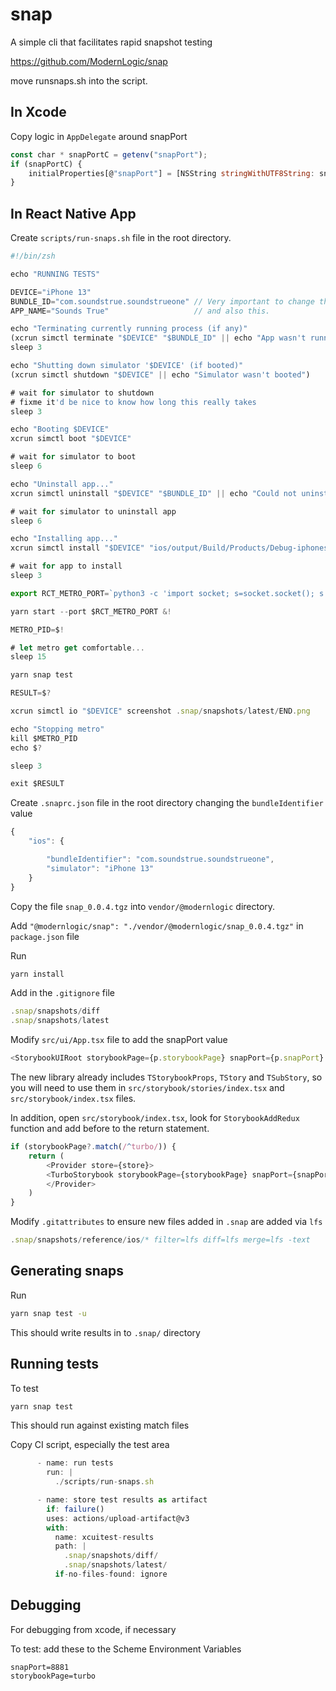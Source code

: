 # snap

A simple cli that facilitates rapid snapshot testing

https://github.com/ModernLogic/snap

move runsnaps.sh  into the script.

## In Xcode

Copy logic in `AppDelegate` around snapPort

```javascript
const char * snapPortC = getenv("snapPort");
if (snapPortC) {
    initialProperties[@"snapPort"] = [NSString stringWithUTF8String: snapPortC];
}
```

## In React Native App

Create `scripts/run-snaps.sh` file in the root directory.

```javascript
#!/bin/zsh

echo "RUNNING TESTS"

DEVICE="iPhone 13"
BUNDLE_ID="com.soundstrue.soundstrueone" // Very important to change this information,
APP_NAME="Sounds True"                   // and also this.

echo "Terminating currently running process (if any)"
(xcrun simctl terminate "$DEVICE" "$BUNDLE_ID" || echo "App wasn't running")
sleep 3

echo "Shutting down simulator '$DEVICE' (if booted)"
(xcrun simctl shutdown "$DEVICE" || echo "Simulator wasn't booted")

# wait for simulator to shutdown
# fixme it'd be nice to know how long this really takes
sleep 3

echo "Booting $DEVICE"
xcrun simctl boot "$DEVICE"

# wait for simulator to boot
sleep 6

echo "Uninstall app..."
xcrun simctl uninstall "$DEVICE" "$BUNDLE_ID" || echo "Could not uninstall"

# wait for simulator to uninstall app
sleep 6

echo "Installing app..."
xcrun simctl install "$DEVICE" "ios/output/Build/Products/Debug-iphonesimulator/$APP_NAME"

# wait for app to install
sleep 3

export RCT_METRO_PORT=`python3 -c 'import socket; s=socket.socket(); s.bind(("", 0)); print(s.getsockname()[1]); s.close()'`

yarn start --port $RCT_METRO_PORT &!

METRO_PID=$!

# let metro get comfortable...
sleep 15

yarn snap test

RESULT=$?

xcrun simctl io "$DEVICE" screenshot .snap/snapshots/latest/END.png

echo "Stopping metro"
kill $METRO_PID
echo $?

sleep 3

exit $RESULT
```

Create `.snaprc.json` file in the root directory changing the `bundleIdentifier` value
```javascript
{
    "ios": {

        "bundleIdentifier": "com.soundstrue.soundstrueone",
        "simulator": "iPhone 13"
    }
}
```

Copy the file `snap_0.0.4.tgz` into `vendor/@modernlogic` directory.

Add `"@modernlogic/snap": "./vendor/@modernlogic/snap_0.0.4.tgz"` in `package.json` file

Run

```sh
yarn install
```

Add in the `.gitignore` file
```javascript
.snap/snapshots/diff
.snap/snapshots/latest
```

Modify `src/ui/App.tsx` file to add the snapPort value

```javascript
<StorybookUIRoot storybookPage={p.storybookPage} snapPort={p.snapPort} />
```

The new library already includes `TStorybookProps`, `TStory` and `TSubStory`, so you will need to use them in `src/storybook/stories/index.tsx` and `src/storybook/index.tsx` files.

In addition, open `src/storybook/index.tsx`, look for `StorybookAddRedux` function and add before to the return statement.

```javascript
if (storybookPage?.match(/^turbo/)) {
    return (
        <Provider store={store}>
        <TurboStorybook storybookPage={storybookPage} snapPort={snapPort} Stories={Stories} />
        </Provider>
    )
}
```

Modify `.gitattributes` to ensure new files added in `.snap` are added via `lfs`

```javascript
.snap/snapshots/reference/ios/* filter=lfs diff=lfs merge=lfs -text
```

## Generating snaps

Run

```sh
yarn snap test -u
```
This should write results in to `.snap/` directory


## Running tests

To test

```sh
yarn snap test
```

This should run against existing match files

Copy CI script, especially the test area
```javascript
      - name: run tests
        run: |
          ./scripts/run-snaps.sh

      - name: store test results as artifact
        if: failure()
        uses: actions/upload-artifact@v3
        with:
          name: xcuitest-results
          path: |
            .snap/snapshots/diff/
            .snap/snapshots/latest/
          if-no-files-found: ignore
```

## Debugging

For debugging from xcode, if necessary

To test: add these to the Scheme Environment Variables

```
snapPort=8881
storybookPage=turbo
```
